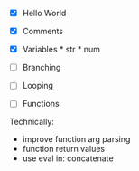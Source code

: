 - [x] Hello World
- [x] Comments

- [x] Variables
      * str
      * num

- [ ] Branching
- [ ] Looping

- [ ] Functions

Technically:
* improve function arg parsing
* function return values
* use eval in: concatenate